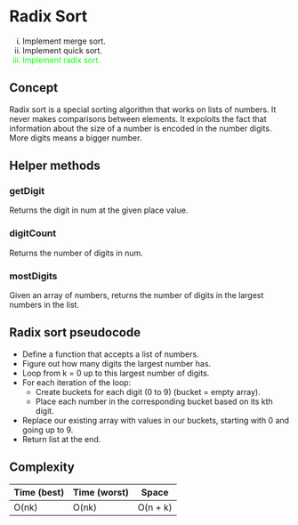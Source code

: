 # Radix Sort

<ul style="list-style:lower-roman">
  <li>Implement merge sort.</li>
  <li>Implement quick sort.</li>
  <li style="color: #00FF00">Implement radix sort.</li>
</ul>

## Concept

Radix sort is a special sorting algorithm that works on lists of numbers. It never makes comparisons between elements. It expoloits the fact that information about the size of a number is encoded in the number digits. More digits means a bigger number.

## Helper methods

### getDigit

Returns the digit in num at the given place value.

### digitCount

Returns the number of digits in num.

### mostDigits

Given an array of numbers, returns the number of digits in the largest numbers in the list.

## Radix sort pseudocode

- Define a function that accepts a list of numbers.
- Figure out how many digits the largest number has.
- Loop from k = 0 up to this largest number of digits.
- For each iteration of the loop:
  - Create buckets for each digit (0 to 9) (bucket = empty array).
  - Place each number in the corresponding bucket based on its kth digit.
- Replace our existing array with values in our buckets, starting with 0 and going up to 9.
- Return list at the end.

## Complexity

| Time (best) | Time (worst) | Space    |
| ----------- | ------------ | -------- |
| O(nk)       | O(nk)        | O(n + k) |
